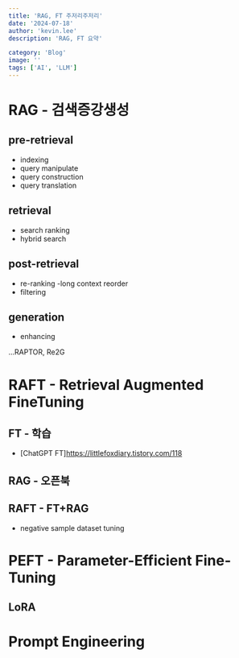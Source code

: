 ```yaml
---
title: 'RAG, FT 주저리주저리'
date: '2024-07-18'
author: 'kevin.lee'
description: 'RAG, FT 요약'

category: 'Blog'
image: ''
tags: ['AI', 'LLM']
---
```




# RAG - 검색증강생성

## pre-retrieval
- indexing
- query manipulate
- query construction
- query translation

## retrieval
- search ranking
- hybrid search

## post-retrieval
- re-ranking
-long context reorder
- filtering

## generation
- enhancing

...RAPTOR, Re2G

# RAFT - Retrieval Augmented FineTuning

## FT - 학습
- [ChatGPT FT]https://littlefoxdiary.tistory.com/118
## RAG - 오픈북

## RAFT - FT+RAG
- negative sample dataset tuning


# PEFT - Parameter-Efficient Fine-Tuning

## LoRA


# Prompt Engineering